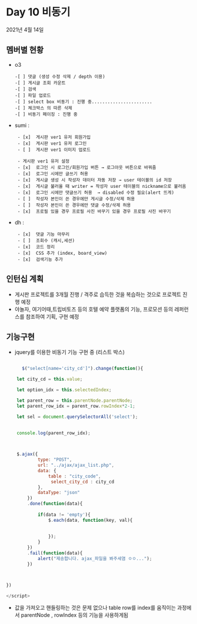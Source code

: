 
# Day  10 비동기


2021년 4월 14일

## 멤버별 현황
 - o3 

       -[ ] 댓글 (생성 수정 삭제 / depth 이용)
       -[ ] 게시글 조회 카운트
       -[ ] 검색
       -[ ] 파일 업로드
       -[ ] select box 비동기 : 진행 중.......................
       -[ ] 체크박스 의 따른 삭제
       -[ ] 비동기 페이징 : 진행 중


 - sumi : 

        - [x]  게시판 ver1 유저 회원가입
        - [x]  게시판 ver1 유저 로그인
        - [ ]  게시판 ver1 이미지 업로드

        - 게시판 ver1 유저 설정
        - [x]  로그인 시 로그인/회원가입 버튼 → 로그아웃 버튼으로 바꿔줌
        - [x]  로그인 시에만 글쓰기 허용
        - [x]  게시글 생성 시 작성자 데이터 자동 저장 → user 테이블의 id 저장
        - [x]  게시글 불러올 때 writer = 작성자 user 테이블의 nickname으로 불러옴
        - [x]  로그인 시에만 댓글쓰기 허용  → disabled 수정 필요(alert 뜨게)
        - [ ]  작성자 본인이 쓴 경우에만 게시글 수정/삭제 허용
        - [ ]  작성자 본인이 쓴 경우에만 댓글 수정/삭제 허용
        - [x]  프로필 있을 경우 프로필 사진 바꾸기 있을 경우 프로필 사진 바꾸기

 - dh :


        - [x]  댓글 기능 마무리
        - [ ]  조회수 (캐시,세션)
        - [x]  코드 정리
        - [x]  CSS 추가 (index, board_view)
        - [x]  검색기능 추가
       

## 인턴십 계획

- 게시판 프로젝트를 3개월 진행 / 격주로 습득한 것을 복습하는 것으로 프로젝트 진행 예정
- 야놀자, 여기어때,트립비토즈 등의 호텔 예약 플랫폼의 기능, 프로모션 등의 레퍼런스를 참조하여 기획, 구현 예정


## 기능구현

- jquery를 이용한 비동기 기능 구현 중 (리스트 박스) 

```javascript

      $("select[name='city_cd']").change(function(){

    let city_cd = this.value;

    let option_idx = this.selectedIndex;

    let parent_row = this.parentNode.parentNode;
    let parent_row_idx = parent_row.rowIndex*2-1;

    let sel = document.querySelectorAll('select');
    
    
    console.log(parent_row_idx);



    $.ajax({
            type: "POST",
            url: "../ajax/ajax_list.php",
            data: {
                table : "city_code",
                 select_city_cd : city_cd
            },
            dataType: "json"
        })
        .done(function(data){
            
            if(data != 'empty'){
                $.each(data, function(key, val){
                    
                    
                });
            }
        })
        .fail(function(data){
            alert("제송합니다. ajax_파일을 봐주세염 ㅇㅇ...");
        })



})

</script>

```
- 값을 가져오고 핸들링하는 것은 문제 없으나 table row를 index를 움직이는 과정에서 parentNode ,  rowIndex 등의 기능을 사용하게됨
